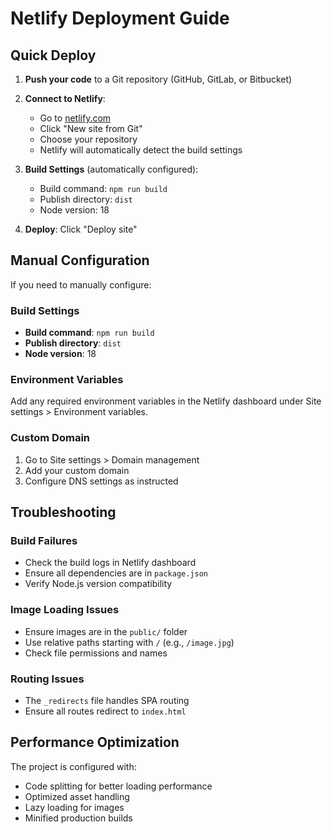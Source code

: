 # Netlify Deployment Guide

## Quick Deploy

1. **Push your code** to a Git repository (GitHub, GitLab, or Bitbucket)

2. **Connect to Netlify**:
   - Go to [netlify.com](https://netlify.com)
   - Click "New site from Git"
   - Choose your repository
   - Netlify will automatically detect the build settings

3. **Build Settings** (automatically configured):
   - Build command: `npm run build`
   - Publish directory: `dist`
   - Node version: 18

4. **Deploy**: Click "Deploy site"

## Manual Configuration

If you need to manually configure:

### Build Settings
- **Build command**: `npm run build`
- **Publish directory**: `dist`
- **Node version**: 18

### Environment Variables
Add any required environment variables in the Netlify dashboard under Site settings > Environment variables.

### Custom Domain
1. Go to Site settings > Domain management
2. Add your custom domain
3. Configure DNS settings as instructed

## Troubleshooting

### Build Failures
- Check the build logs in Netlify dashboard
- Ensure all dependencies are in `package.json`
- Verify Node.js version compatibility

### Image Loading Issues
- Ensure images are in the `public/` folder
- Use relative paths starting with `/` (e.g., `/image.jpg`)
- Check file permissions and names

### Routing Issues
- The `_redirects` file handles SPA routing
- Ensure all routes redirect to `index.html`

## Performance Optimization

The project is configured with:
- Code splitting for better loading performance
- Optimized asset handling
- Lazy loading for images
- Minified production builds 